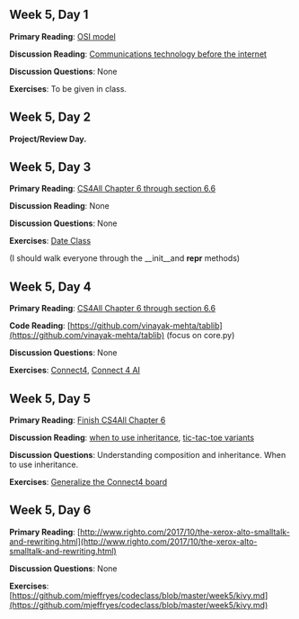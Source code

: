 ## Week 5, Day 1

**Primary Reading**: [OSI model](https://www.javatpoint.com/osi-model)

**Discussion Reading**:  [Communications technology before the internet](https://eager.io/blog/communication-pre-internet/?h=ff)

**Discussion Questions**: None

**Exercises**: To be given in class.


## Week 5, Day 2

**Project/Review Day.**


## Week 5, Day 3

**Primary Reading**: [CS4All Chapter 6 through section 6.6](https://www.cs.hmc.edu/csforallbook/OOPs/oops.html)

**Discussion Reading**: None

**Discussion Questions**: None

**Exercises**: [Date Class](https://www.cs.hmc.edu/twiki/bin/view/CSforAll/VirtualArt)

(I should walk everyone through the __init__and __repr__ methods)


## Week 5, Day 4

**Primary Reading**: [CS4All Chapter 6 through section 6.6](https://www.cs.hmc.edu/csforallbook/OOPs/oops.html)

**Code Reading**: [https://github.com/vinayak-mehta/tablib](https://github.com/vinayak-mehta/tablib) (focus on core.py)

**Discussion Questions**: None

**Exercises**: [Connect4](https://www.cs.hmc.edu/twiki/bin/view/CSforAll/Connect4BoardClass), [Connect 4 AI](https://www.cs.hmc.edu/twiki/bin/view/CSforAll/Connect4AI)


## Week 5, Day 5

**Primary Reading**: [Finish CS4All Chapter 6](https://www.cs.hmc.edu/csforallbook/OOPs/oops.html)

**Discussion Reading**: [when to use inheritance](https://www.quora.com/When-should-we-use-inheritance-and-composition), [tic-tac-toe variants](https://en.wikipedia.org/wiki/Tic-tac-toe_variants)

**Discussion Questions**: Understanding composition and inheritance. When to use inheritance.

**Exercises**: [Generalize the Connect4 board](https://github.com/mjeffryes/codeclass/blob/master/week5/extend_connect_4.md)


## Week 5, Day 6

**Primary Reading**: [http://www.righto.com/2017/10/the-xerox-alto-smalltalk-and-rewriting.html](http://www.righto.com/2017/10/the-xerox-alto-smalltalk-and-rewriting.html)

**Discussion Questions**: None

**Exercises**: [https://github.com/mjeffryes/codeclass/blob/master/week5/kivy.md](https://github.com/mjeffryes/codeclass/blob/master/week5/kivy.md)
